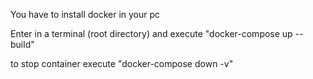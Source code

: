 You have to install docker in your pc

Enter in a terminal (root directory) and execute "docker-compose up --build" 

to stop container execute "docker-compose down -v"

